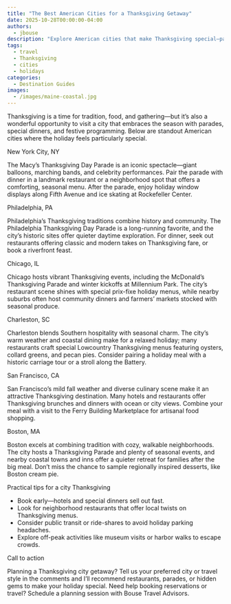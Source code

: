 ```yaml
---
title: "The Best American Cities for a Thanksgiving Getaway"
date: 2025-10-28T00:00:00-04:00
authors:
  - jbouse
description: "Explore American cities that make Thanksgiving special—parades, special dinners, and festive kickoffs to the season. Find the perfect city for your holiday plans."
tags:
  - travel
  - Thanksgiving
  - cities
  - holidays
categories:
  - Destination Guides
images:
  - /images/maine-coastal.jpg
---
```


Thanksgiving is a time for tradition, food, and gathering—but it’s also a wonderful opportunity to visit a city that embraces the season with parades, special dinners, and festive programming. Below are standout American cities where the holiday feels particularly special.

New York City, NY

The Macy’s Thanksgiving Day Parade is an iconic spectacle—giant balloons, marching bands, and celebrity performances. Pair the parade with dinner in a landmark restaurant or a neighborhood spot that offers a comforting, seasonal menu. After the parade, enjoy holiday window displays along Fifth Avenue and ice skating at Rockefeller Center.

Philadelphia, PA

Philadelphia’s Thanksgiving traditions combine history and community. The Philadelphia Thanksgiving Day Parade is a long-running favorite, and the city’s historic sites offer quieter daytime exploration. For dinner, seek out restaurants offering classic and modern takes on Thanksgiving fare, or book a riverfront feast.

Chicago, IL

Chicago hosts vibrant Thanksgiving events, including the McDonald’s Thanksgiving Parade and winter kickoffs at Millennium Park. The city’s restaurant scene shines with special prix-fixe holiday menus, while nearby suburbs often host community dinners and farmers’ markets stocked with seasonal produce.

Charleston, SC

Charleston blends Southern hospitality with seasonal charm. The city’s warm weather and coastal dining make for a relaxed holiday; many restaurants craft special Lowcountry Thanksgiving menus featuring oysters, collard greens, and pecan pies. Consider pairing a holiday meal with a historic carriage tour or a stroll along the Battery.

San Francisco, CA

San Francisco’s mild fall weather and diverse culinary scene make it an attractive Thanksgiving destination. Many hotels and restaurants offer Thanksgiving brunches and dinners with ocean or city views. Combine your meal with a visit to the Ferry Building Marketplace for artisanal food shopping.

Boston, MA

Boston excels at combining tradition with cozy, walkable neighborhoods. The city hosts a Thanksgiving Parade and plenty of seasonal events, and nearby coastal towns and inns offer a quieter retreat for families after the big meal. Don’t miss the chance to sample regionally inspired desserts, like Boston cream pie.

Practical tips for a city Thanksgiving

- Book early—hotels and special dinners sell out fast.
- Look for neighborhood restaurants that offer local twists on Thanksgiving menus.
- Consider public transit or ride-shares to avoid holiday parking headaches.
- Explore off-peak activities like museum visits or harbor walks to escape crowds.

Call to action

Planning a Thanksgiving city getaway? Tell us your preferred city or travel style in the comments and I’ll recommend restaurants, parades, or hidden gems to make your holiday special. Need help booking reservations or travel? Schedule a planning session with Bouse Travel Advisors.
